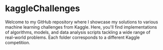 # kaggleChallenges
Welcome to my GitHub repository where I showcase my solutions to various machine learning challenges from Kaggle. Here, you'll find implementations of algorithms, models, and data analysis scripts tackling a wide range of real-world problems. Each folder corresponds to a different Kaggle competition.
